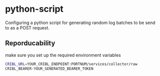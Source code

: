 # python-script

Configuring a python script for generating random log batches to be send to as a POST request.

## Reporducability 

make sure you set up the required environment variables

```bash
CRIBL_URL=YOUR_CRIBL_ENDPOINT:PORTNUM/services/collector/raw
CRIBL_BEARER-YOUR_GENERATED_BEARER_TOKEN
```
